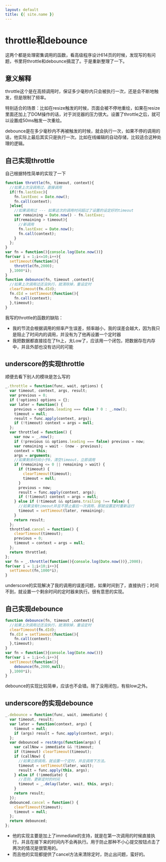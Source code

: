 ```yaml
---
layout: default
title: {{ site.name }}
---
```

# throttle和debounce
这两个都是处理密集调用的函数，看高级程序设计614页的时候，发现写的有问题，书里将throttle和debounce搞混了。于是重新整理了一下。

## 意义解释
throttle这个是在高频调用时，保证多少毫秒内只会被执行一次，还是会不断地触发，但是限制了频率。

特别适合的场景：比如在resize触发的时候，页面会被不停地重绘，如果在resize里面还加上了DOM操作的话，对于浏览器的压力很大。设置了throttle之后，就可以设置成50ms触发一次重绘。

debounce是在多少毫秒内不再被触发的时候，就会执行一次，如果不停的调用的话，他实际上最后其实只是执行一次。比如在线编辑的自动存储，比较适合这种处理的逻辑。

## 自己实现throttle
自己根据特性简单的实现了一下
```javascript
function throttle(fn, timeout, context){
  //如果上次没调用过，直接调用
  if(!fn.lastExec){
    fn.lastExec = Date.now();
    fn.call(context);
  }else{
    //如果调用过 --- 如果这次的调用时间超过了设置的设定好的timeout
    var remaining = Date.now() - fn.lastExec;
    if(remaining > timeout){
      //新调用
      fn.lastExec = Date.now();
      fn.call(context);
    }
  };
}
var fn = function(){console.log(Date.now())}
for(var i = 1;i<=10;i++){
  setTimeout(function(){
    throttle(fn,2000);
  },1000*i);
}
function debounce(fn, timeout ,context){
  //如果上次调用过还没执行，就清除掉，重设定时
  clearTimeout(fn.dId);
  fn.dId = setTimeout(function(){
    fn.call(context);
  },timeout);
}
```

我写的throttle的函数的缺陷：

 - 我的节流会根据调用的频率产生误差，频率越小，我的误差会越大，因为我只是阻止了时间内的调用，并没有为了他再设置一个定时器
 - 我把数据都直接挂在了fn上，太Low了，应该用一个闭包，把数据存在内存中，并且外部也没有访问的可能


## underscore的实现throttle
顺便去看下别人的模块是怎么写的

```javascript
_.throttle = function(func, wait, options) {
  var timeout, context, args, result;
  var previous = 0;
  if (!options) options = {};
  var later = function() {
    previous = options.leading === false ? 0 : _.now();
    timeout = null;
    result = func.apply(context, args);
    if (!timeout) context = args = null;
  };
  var throttled = function() {
    var now = _.now();
    if (!previous && options.leading === false) previous = now;
    var remaining = wait - (now - previous);
    context = this;
    args = arguments;
    //如果剩余时间小于0，清空timeout，立即调用
    if (remaining <= 0 || remaining > wait) {
      if (timeout) {
        clearTimeout(timeout);
        timeout = null;
      }
      previous = now;
      result = func.apply(context, args);
      if (!timeout) context = args = null;
    } else if (!timeout && options.trailing !== false) {
      //如果没有timeout并且不禁止最后一次调用，那就设置定时重新运行
      timeout = setTimeout(later, remaining);
    }
    return result;
  };
  throttled.cancel = function() {
    clearTimeout(timeout);
    previous = 0;
    timeout = context = args = null;
  };
  return throttled;
};
var fn = _.throttle(function(){console.log(Date.now())},2000);
for(var i = 1;i<10;i++){
  setTimeout(fn,1000*i);
}
```

underscore的实现解决了我的调用的误差问题，如果时间到了，直接执行；时间不到，就设置一个剩余时间的定时器来执行。很有意思的实现。

## 自己实现debounce
```javascript
function debounce(fn, timeout ,context){
  //如果上次调用过还没执行，就清除掉，重设定时
  clearTimeout(fn.dId);
  fn.dId = setTimeout(function(){
    fn.call(context);
  },timeout);
}
var fn = function(){console.log(Date.now())}
for(var i = 1;i<=5;i++){
  setTimeout(function(){
    debounce(fn,2000,null);
  },1000*i);
}
```

debounce的实现比较简单，应该也不会错。除了没用闭包，有些low之外。

## underscore的实现debounce
```javascript
_.debounce = function(func, wait, immediate) {
  var timeout, result;
  var later = function(context, args) {
    timeout = null;
    if (args) result = func.apply(context, args);
  };
  var debounced = restArgs(function(args) {
    var callNow = immediate && !timeout;
    if (timeout) clearTimeout(timeout);
    if (callNow) {
      //如果立即调用，就设置一个定时，并且调用下方法。
      timeout = setTimeout(later, wait);
      result = func.apply(this, args);
    } else if (!immediate) {
      //否则，更新定时的时间
      timeout = _.delay(later, wait, this, args);
    }
    return result;
  });
  debounced.cancel = function() {
    clearTimeout(timeout);
    timeout = null;
  };
  return debounced;
};
```

 - 他的实现主要是加上了immediate的支持，就是在第一次调用的时候直接执行，并且在接下来的时间内不会再执行。用于防止那种不小心提交按钮点击了两次的情况是很管用的。
 - 而且他的实现都提供了cancel方法来清除定时，防止出问题，蛮好的。
